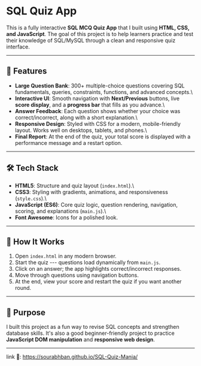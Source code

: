 # SQL Quiz App

This is a fully interactive **SQL MCQ Quiz App** that I built using
**HTML, CSS, and JavaScript**. The goal of this project is to help
learners practice and test their knowledge of SQL/MySQL through a clean
and responsive quiz interface.

------------------------------------------------------------------------

## 🌟 Features

-   **Large Question Bank**: 300+ multiple-choice questions covering SQL
    fundamentals, queries, constraints, functions, and advanced
    concepts.\
-   **Interactive UI**: Smooth navigation with **Next/Previous**
    buttons, live **score display**, and a **progress bar** that fills
    as you advance.\
-   **Answer Feedback**: Each question shows whether your choice was
    correct/incorrect, along with a short explanation.\
-   **Responsive Design**: Styled with CSS for a modern, mobile-friendly
    layout. Works well on desktops, tablets, and phones.\
-   **Final Report**: At the end of the quiz, your total score is
    displayed with a performance message and a restart option.

------------------------------------------------------------------------

## 🛠️ Tech Stack

-   **HTML5**: Structure and quiz layout (`index.html`).\
-   **CSS3**: Styling with gradients, animations, and responsiveness
    (`style.css`).\
-   **JavaScript (ES6)**: Core quiz logic, question rendering,
    navigation, scoring, and explanations (`main.js`).\
-   **Font Awesome**: Icons for a polished look.

------------------------------------------------------------------------

## 🚀 How It Works

1.  Open `index.html` in any modern browser.
2.  Start the quiz --- questions load dynamically from `main.js`.
3.  Click on an answer; the app highlights correct/incorrect responses.
4.  Move through questions using navigation buttons.
5.  At the end, view your score and restart the quiz if you want another
    round.

------------------------------------------------------------------------
## 🎯 Purpose

I built this project as a fun way to revise SQL concepts and strengthen
database skills. It's also a good beginner-friendly project to practice
**JavaScript DOM manipulation** and **responsive web design**.

------------------------------------------------------------------------
link 🔗: https://sourabhban.github.io/SQL-Quiz-Mania/
